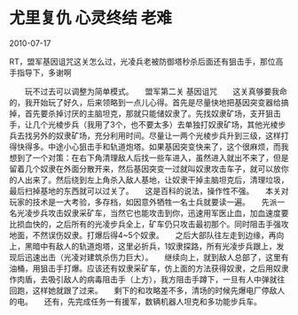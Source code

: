 # 尤里复仇 心灵终结 老难
2010-07-17


RT，盟军基因诅咒这关怎么过，光凌兵老被防御塔秒杀后面还有狙击手，那位高手指导下，多谢啊


　　玩不过去可以调整为简单模式。　　盟军第二关 基因诅咒　　这关真够要我命的，我开始玩了好久，后来领略到一点儿心得。首先是尽量快地把基因突变器给搞掉，首先要杀掉讨厌的主脑坦克，那就只能储奴隶了。先找奴隶矿场，支开狙击手，让几个光棱步兵（我用了3个，也不要太多）去单独打奴隶矿场，其他光棱步兵去找另外的奴隶矿场，充分利用时间。尽量让一两个光棱步兵升到三级，这样打得快得多。中途小心狙击手和轨道炮塔。如果基因突变快来了，这个很麻烦，而我想到了一个对策：在右下角清理敌人后找一些车进入，虽然进入就出不来了，但是留着几个奴隶在外面分散开来，然后基因突变一过就叫奴隶攻击车子，就可以放你的人出来了。然后绕到左上角杀入敌人基地，让奴隶干掉主脑坦克后，清理垃圾，最后扫掉基地的东西就可以过关了。　　这是百科的说法，操作性不强。　　本关对玩家的技术是一大考验，多存档，如因意外牺牲一名士兵就要读一遍。　　先派一名光凌步兵攻击奴隶采矿车，当然它也能攻击到你，迅速用军医止血，加血速度要比损血快的，之后所有的光凌步兵全上，矿车仍只攻击最初那个。同时阻击手强攻地面，不然误伤奴隶。打爆后得4~5个奴隶。　　之后大部队往左走到边缘，再向上，黑暗中有敌人的轨道炮塔，这里必折兵，1奴隶探路，所有光凌步兵跟上，发现后迅速出击（光凌对建筑杀伤力巨大）。　　继续向上，就到敌人总部了，这里有油桶，用狙击手打爆。应该还有奴隶采矿车，仿上面的方法获得奴隶，之后用奴隶作肉盾，去吸引敌人的病毒阻击手（上方），我方阻击手蹲下，一旦有人中弹就往回跑，这样她就跟了过来。　　剩下的和攻略差不多，清场的时候先爆电厂停敌人的电。　　还有，先完成任务一有援军，数辆机器人坦克和多功能步兵车。
